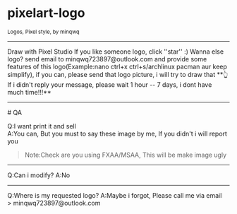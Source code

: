 # pixelart-logo
<p><small>Logos, Pixel style, by minqwq</small></p>
<hr />
Draw with Pixel Studio  
If you like someone logo, click ''star'' :)  
Wanna else logo? send email to minqwq723897@outlook.com and provide some features of this logo(Example:nano   ctrl+x   ctrl+s/archlinux   pacman   aur   keep simplify), if you can, please send that logo picture, i will try to draw that  
**👆If i didn't reply your message, please wait 1 hour -- 7 days, i dont have much time!!!**
<hr />
# QA

Q:I want print it and sell  
A:You can, But you must to say these image by me, If you didn't i will report you  
> Note:Check are you using FXAA/MSAA, This will be make image ugly
<hr />
Q:Can i modify?  
A:No
<hr />
Q:Where is my requested logo?  
A:Maybe i forgot, Please call me via email<br />
> minqwq723897@outlook.com
